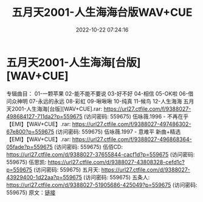 ﻿---
title: 五月天2001-人生海海台版WAV+CUE
date: 2022-10-22 07:24:16
categories: WAV车载音乐、镜像
tags: 华语中文
---
# 五月天2001-人生海海[台版][WAV+CUE]

专辑曲目：
01-一颗苹果
02-能不能不要说
03-好不好
04-相信
05-OK啦
06-借问众神明
07-永远的永远
08-彩虹
09-啾啾啾
10-纯真
11-候鸟
12-人生海海
五月天2001-人生海海[台版][WAV+CUE].rar: https://url27.ctfile.com/f/9388027-498684127-711da2?p=559675
(访问密码: 559675)
伍咏薇.1996 - 不再在乎【EMI】【WAV+CUE】.rar: https://url27.ctfile.com/f/9388027-497486302-67e800?p=559675
(访问密码: 559675)
伍咏薇.1997 - 意难平 新曲+精选【EMI】【WAV+CUE】.rar: https://url27.ctfile.com/f/9388027-496868364-05fade?p=559675
(访问密码: 559675)
伍佰CD: https://url27.ctfile.com/d/9388027-37655844-cacf1d?p=559675
(访问密码: 559675)
伍思凯: https://url27.ctfile.com/d/9388027-43808328-cefd1c?p=559675
(访问密码: 559675)
五月天: https://url27.ctfile.com/d/9388027-43929400-1d22aa?p=559675
(访问密码: 559675)
五条人: https://url27.ctfile.com/d/9388027-51905686-425049?p=559675
(访问密码: 559675)
原文：[链接](https://blog.sina.com.cn/s/blog_1647c7e7601030zyr.html)
